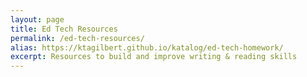 ```yaml
---
layout: page
title: Ed Tech Resources
permalink: /ed-tech-resources/
alias: https://ktagilbert.github.io/katalog/ed-tech-homework/
excerpt: Resources to build and improve writing & reading skills
---
```


<div class="candidate-work-content">

</div>

